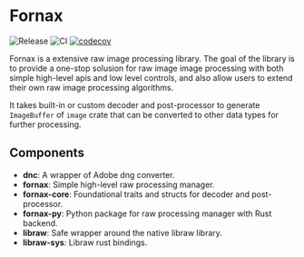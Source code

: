 # Fornax

![Release](https://img.shields.io/github/v/release/Glatzel/fornax)
![CI](https://github.com/Glatzel/fornax/actions/workflows/ci.yml/badge.svg?branch=main)
[![codecov](https://codecov.io/gh/Glatzel/fornax/graph/badge.svg?token=GrOFsrR2x7)](https://codecov.io/gh/Glatzel/fornax)

Fornax is a extensive raw image processing library. The goal of the library is to provide a one-stop solusion for raw image image processing with both simple high-level apis and low level controls, and also allow users to extend their own raw image processing algorithms.

It takes built-in or custom decoder and post-processor to generate `ImageBuffer` of `image` crate that can be converted to other data types for further processing.

## Components

- **dnc**: A wrapper of Adobe dng converter.
- **fornax**: Simple high-level raw processing manager.
- **fornax-core**: Foundational traits and structs for decoder and post-processor.
- **fornax-py**: Python package for raw processing manager with Rust backend.
- **libraw**: Safe wrapper around the native libraw library.
- **libraw-sys**: Libraw rust bindings.
